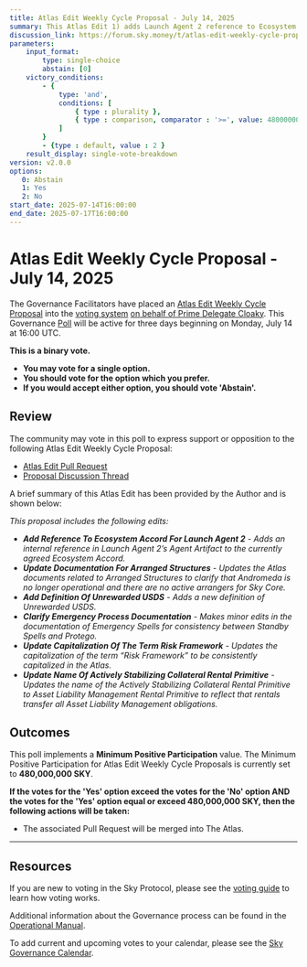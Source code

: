 ```yaml
---
title: Atlas Edit Weekly Cycle Proposal - July 14, 2025
summary: This Atlas Edit 1) adds Launch Agent 2 reference to Ecosystem Accord, 2) updates documentation for Arranged Structures, 3) adds definition of unrewarded USDS, 4) clarifies emergency process documentation, 5) updates capitalization of "Risk Framework", 6) updates name of Actively Stabilizing Collateral Rental Primitive.
discussion_link: https://forum.sky.money/t/atlas-edit-weekly-cycle-proposal-week-of-2025-07-14/26795
parameters:
    input_format:
        type: single-choice
        abstain: [0]
    victory_conditions:
        - {
            type: 'and',
            conditions: [
                { type : plurality },
                { type : comparison, comparator : '>=', value: 480000000 }
            ]
        }
        - {type : default, value : 2 }
    result_display: single-vote-breakdown
version: v2.0.0
options:
   0: Abstain
   1: Yes
   2: No
start_date: 2025-07-14T16:00:00
end_date: 2025-07-17T16:00:00
---
```


# Atlas Edit Weekly Cycle Proposal - July 14, 2025

The Governance Facilitators have placed an [Atlas Edit Weekly Cycle Proposal](https://sky-atlas.powerhouse.io/#A.1.9.2_Atlas_Edit_Weekly_Cycle-4a8ad9ad-5c5d-4994-9b46-f04c0e61ce59|0db30308) into the [voting system](https://vote.sky.money/polling) [on behalf of Prime Delegate Cloaky](http://forum.sky.money/t/atlas-edit-weekly-cycle-proposal-week-of-2025-07-14/26795/2). This Governance [Poll](https://sky-atlas.powerhouse.io/#A.1.9.2_Atlas_Edit_Weekly_Cycle-4a8ad9ad-5c5d-4994-9b46-f04c0e61ce59%7C0db30308) will be active for three days beginning on Monday, July 14 at 16:00 UTC.

**This is a binary vote.**

- **You may vote for a single option.**
- **You should vote for the option which you prefer.**
- **If you would accept either option, you should vote 'Abstain'.**

## Review

The community may vote in this poll to express support or opposition to the following Atlas Edit Weekly Cycle Proposal:

- [Atlas Edit Pull Request](https://github.com/sky-ecosystem/next-gen-atlas/pull/30)
- [Proposal Discussion Thread](https://forum.sky.money/t/atlas-edit-weekly-cycle-proposal-week-of-2025-07-14/26795)

A brief summary of this Atlas Edit has been provided by the Author and is shown below:

_This proposal includes the following edits:_

- _**Add Reference To Ecosystem Accord For Launch Agent 2** - Adds an internal reference in Launch Agent 2’s Agent Artifact to the currently agreed Ecosystem Accord._
- _**Update Documentation For Arranged Structures** - Updates the Atlas documents related to Arranged Structures to clarify that Andromeda is no longer operational and there are no active arrangers for Sky Core._
- _**Add Definition Of Unrewarded USDS** - Adds a new definition of Unrewarded USDS._
- _**Clarify Emergency Process Documentation** - Makes minor edits in the documentation of Emergency Spells for consistency between Standby Spells and Protego._
- _**Update Capitalization Of The Term Risk Framework** - Updates the capitalization of the term “Risk Framework” to be consistently capitalized in the Atlas._
- _**Update Name Of Actively Stabilizing Collateral Rental Primitive** - Updates the name of the Actively Stabilizing Collateral Rental Primitive to Asset Liability Management Rental Primitive to reflect that rentals transfer all Asset Liability Management obligations._

## Outcomes

This poll implements a **Minimum Positive Participation** value. The Minimum Positive Participation for Atlas Edit Weekly Cycle Proposals is currently set to **480,000,000 SKY**.

**If the votes for the 'Yes' option exceed the votes for the 'No' option AND the votes for the 'Yes' option equal or exceed 480,000,000 SKY, then the following actions will be taken:**

- The associated Pull Request will be merged into The Atlas.

---

## Resources

If you are new to voting in the Sky Protocol, please see the [voting guide](https://manual.makerdao.com/governance/voting-in-makerdao/on-chain-governance) to learn how voting works.

Additional information about the Governance process can be found in the [Operational Manual](https://manual.makerdao.com).

To add current and upcoming votes to your calendar, please see the [Sky Governance Calendar](https://manual.makerdao.com/makerdao/calendars/governance-calendar).
